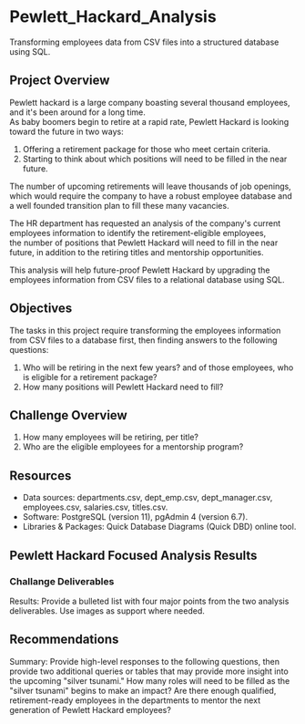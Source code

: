 # Pewlett_Hackard_Analysis
Transforming employees data from CSV files into a structured database using SQL.

## Project Overview
Pewlett hackard is a large company boasting several thousand employees, and it's been around for a long time.<br>
As baby boomers begin to retire at a rapid rate, Pewlett Hackard is looking toward the future in two ways: <br>
1. Offering a retirement package for those who meet certain criteria.
2. Starting to think about which positions will need to be filled in the near future. 

The number of upcoming retirements will leave thousands of job openings, which would require the company to have a robust employee database and a well founded transition plan to fill these many vacancies.<br>

The HR department has requested an analysis of the company's current employees information to identify the retirement-eligible employees, <br>
the number of positions that Pewlett Hackard will need to fill in the near future, in addition to the retiring titles and mentorship opportunities. <br>

This analysis will help future-proof Pewlett Hackard by upgrading the employees information from CSV files to a relational database using SQL. <br>

## Objectives
The tasks in this project require transforming the employees information from CSV files to a database first, then finding answers to the following questions:
1. Who will be retiring in the next few years? and of those employees, who is eligible for a retirement package?
2. How many positions will Pewlett Hackard need to fill? 

## Challenge Overview
1. How many employees will be retiring, per title?
2. Who are the eligible employees for a mentorship program?

## Resources
- Data sources: departments.csv, dept_emp.csv, dept_manager.csv, employees.csv, salaries.csv, titles.csv.
- Software: PostgreSQL (version 11), pgAdmin 4 (version 6.7).
- Libraries & Packages: Quick Database Diagrams (Quick DBD) online tool.

## Pewlett Hackard Focused Analysis Results



### Challange Deliverables
Results: Provide a bulleted list with four major points from the two analysis deliverables. Use images as support where needed.




## Recommendations
Summary: Provide high-level responses to the following questions, then provide two additional queries or tables that may provide more insight into the upcoming "silver tsunami."
How many roles will need to be filled as the "silver tsunami" begins to make an impact?
Are there enough qualified, retirement-ready employees in the departments to mentor the next generation of Pewlett Hackard employees?














































